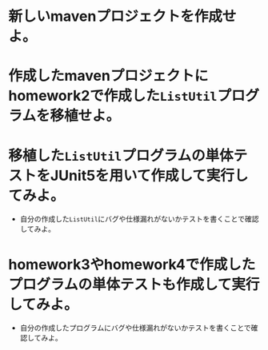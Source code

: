 # 新しいmavenプロジェクトを作成せよ。

# 作成したmavenプロジェクトにhomework2で作成した```ListUtil```プログラムを移植せよ。

# 移植した```ListUtil```プログラムの単体テストをJUnit5を用いて作成して実行してみよ。

* 自分の作成した```ListUtil```にバグや仕様漏れがないかテストを書くことで確認してみよ。

# homework3やhomework4で作成したプログラムの単体テストも作成して実行してみよ。

* 自分の作成したプログラムにバグや仕様漏れがないかテストを書くことで確認してみよ。
